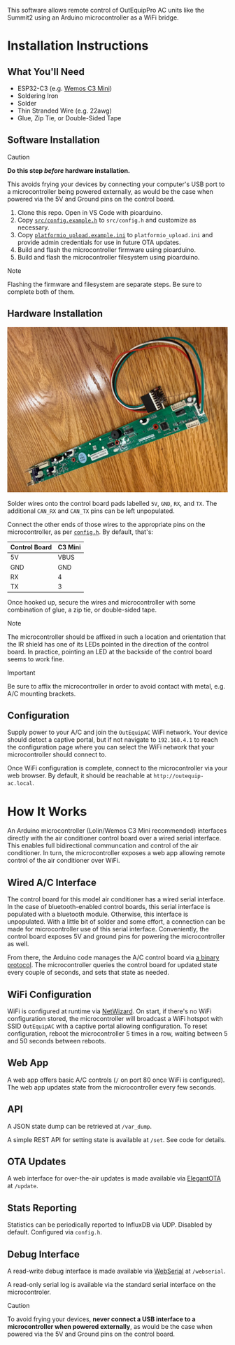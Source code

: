 This software allows remote control of OutEquipPro AC units like the Summit2 using an Arduino microcontroller as a WiFi bridge.

# Installation Instructions

## What You'll Need

- ESP32-C3 (e.g. [Wemos C3 Mini](https://www.wemos.cc/en/latest/c3/c3_mini.html))
- Soldering Iron
- Solder
- Thin Stranded Wire (e.g. 22awg)
- Glue, Zip Tie, or Double-Sided Tape

## Software Installation

> [!CAUTION]
> **Do this step _before_ hardware installation.**
>
> This avoids frying your devices by connecting your computer's USB port to a microcontroller being powered externally, as would be the case when powered via the 5V and Ground pins on the control board.

1. Clone this repo. Open in VS Code with pioarduino.
1. Copy [`src/config.example.h`](src/config.example.h) to `src/config.h` and customize as necessary.
1. Copy [`platformio_upload.example.ini`](platformio_upload.example.ini) to `platformio_upload.ini` and provide admin credentials for use in future OTA updates.
1. Build and flash the microcontroller firmware using pioarduino.
1. Build and flash the microcontroller filesystem using pioarduino.

> [!NOTE]
> Flashing the firmware and filesystem are separate steps. Be sure to complete both of them.

## Hardware Installation

![A long, narrow PCB connected by four wires to a much smaller PCB](control_board.jpg "A/C control board connected to ESP32 C3 Super Mini")

Solder wires onto the control board pads labelled `5V`, `GND`, `RX`, and `TX`. The additional `CAN_RX` and `CAN_TX` pins can be left unpopulated.

Connect the other ends of those wires to the appropriate pins on the microcontroller, as per [`config.h`](src/config.example.h). By default, that's:

| Control Board | C3 Mini |
| ------------- | ------- |
| 5V            | VBUS    |
| GND           | GND     |
| RX            | 4       |
| TX            | 3       |

Once hooked up, secure the wires and microcontroller with some combination of glue, a zip tie, or double-sided tape.

> [!NOTE]
> The microcontroller should be affixed in such a location and orientation that the IR shield has one of its LEDs pointed in the direction of the control board. In practice, pointing an LED at the backside of the control board seems to work fine.

> [!IMPORTANT]
> Be sure to affix the microcontroller in order to avoid contact with metal, e.g. A/C mounting brackets.

## Configuration

Supply power to your A/C and join the `OutEquipAC` WiFi network. Your device should detect a captive portal, but if not navigate to `192.168.4.1` to reach the configuration page where you can select the WiFi network that your microcontroller should connect to.

Once WiFi configuration is complete, connect to the microcontroller via your web browser. By default, it should be reachable at `http://outequip-ac.local`.

# How It Works

An Arduino microcontroller (Lolin/Wemos C3 Mini recommended) interfaces directly with the air conditioner control board over a wired serial interface. This enables full bidirectional communcation and control of the air conditioner. In turn, the microcontroller exposes a web app allowing remote control of the air conditioner over WiFi.

## Wired A/C Interface

The control board for this model air conditioner has a wired serial interface. In the case of bluetooth-enabled control boards, this serial interface is populated with a bluetooth module. Otherwise, this interface is unpopulated. With a little bit of solder and some effort, a connection can be made for microcontroller use of this serial interface. Conveniently, the control board exposes 5V and ground pins for powering the microcontroller as well.

From there, the Arduino code manages the A/C control board via [a binary protocol](protocol.md). The microcontroller queries the control board for updated state every couple of seconds, and sets that state as needed.

## WiFi Configuration

WiFi is configured at runtime via [NetWizard](https://github.com/ayushsharma82/NetWizard). On start, if there's no WiFi configuration stored, the microcontroller will broadcast a WiFi hotspot with SSID `OutEquipAC` with a captive portal allowing configuration. To reset configuration, reboot the microcontroller 5 times in a row, waiting between 5 and 50 seconds between reboots.

## Web App

A web app offers basic A/C controls (`/` on port 80 once WiFi is configured). The web app updates state from the microcontroller every few seconds.

## API

A JSON state dump can be retrieved at `/var_dump`.

A simple REST API for setting state is available at `/set`. See code for details.

## OTA Updates

A web interface for over-the-air updates is made available via [ElegantOTA](https://github.com/ayushsharma82/ElegantOTA) at `/update`.

## Stats Reporting

Statistics can be periodically reported to InfluxDB via UDP. Disabled by default. Configured via `config.h`.

## Debug Interface

A read-write debug interface is made available via [WebSerial](https://github.com/ayushsharma82/WebSerial) at `/webserial`.

A read-only serial log is available via the standard serial interface on the microcontroler.

> [!CAUTION]
> To avoid frying your devices, **never connect a USB interface to a microcontroller when powered externally**, as would be the case when powered via the 5V and Ground pins on the control board.
